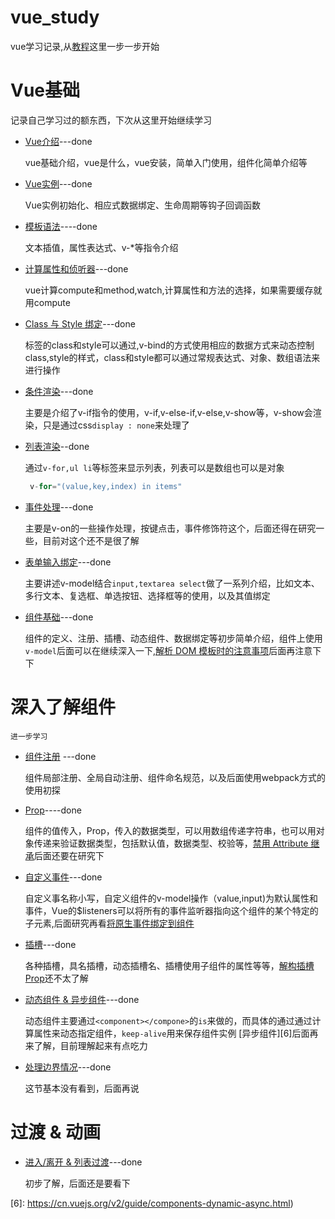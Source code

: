 # vue_study
vue学习记录,从[教程][1]这里一步一步开始

# Vue基础

记录自己学习过的额东西，下次从这里开始继续学习

* [Vue介绍](https://cn.vuejs.org/v2/guide/index.html)---done
	
	vue基础介绍，vue是什么，vue安装，简单入门使用，组件化简单介绍等
   
* [Vue实例](https://cn.vuejs.org/v2/guide/instance.html)---done
	
	Vue实例初始化、相应式数据绑定、生命周期等钩子回调函数
	
* [模板语法](https://cn.vuejs.org/v2/guide/syntax.html)----done
	
	文本插值，属性表达式、v-*等指令介绍
	
* [计算属性和侦听器](https://cn.vuejs.org/v2/guide/computed.html)---done
	
	vue计算compute和method,watch,计算属性和方法的选择，如果需要缓存就用compute
	
* [Class 与 Style 绑定](https://cn.vuejs.org/v2/guide/class-and-style.html)---done

	标签的class和style可以通过,v-bind的方式使用相应的数据方式来动态控制class,style的样式，class和style都可以通过常规表达式、对象、数组语法来进行操作
	
* [条件渲染](https://cn.vuejs.org/v2/guide/conditional.html)---done

	主要是介绍了v-if指令的使用，v-if,v-else-if,v-else,v-show等，v-show会渲染，只是通过css`display : none`来处理了
	
* [列表渲染](https://cn.vuejs.org/v2/guide/list.html)--done

	通过`v-for,ul li`等标签来显示列表，列表可以是数组也可以是对象
	```js
	 v-for="(value,key,index) in items"
	```
* [事件处理](https://cn.vuejs.org/v2/guide/events.html)---done
	
	主要是v-on的一些操作处理，按键点击，事件修饰符这个，后面还得在研究一些，目前对这个还不是很了解

* [表单输入绑定](https://cn.vuejs.org/v2/guide/forms.html)---done

	主要讲述v-model结合`input,textarea select`做了一系列介绍，比如文本、多行文本、复选框、单选按钮、选择框等的使用，以及其值绑定
	
* [组件基础](https://cn.vuejs.org/v2/guide/components.html)---done
   
   组件的定义、注册、插槽、动态组件、数据绑定等初步简单介绍，组件上使用`v-model`后面可以在继续深入一下,[解析 DOM 模板时的注意事项][2]后面再注意下下

# 深入了解组件

	进一步学习
	
* [组件注册](https://cn.vuejs.org/v2/guide/components-registration.html) ---done
	
	组件局部注册、全局自动注册、组件命名规范，以及后面使用webpack方式的使用初探
	
* [Prop](https://cn.vuejs.org/v2/guide/components-props.html)----done

	组件的值传入，Prop，传入的数据类型，可以用数组传递字符串，也可以用对象传递来验证数据类型，包括默认值，数据类型、校验等，[禁用 Attribute 继承][3]后面还要在研究下
	
* [自定义事件](https://cn.vuejs.org/v2/guide/components-custom-events.html)---done
	
	自定义事名称小写，自定义组件的v-model操作（value,input)为默认属性和事件，Vue的$listeners可以将所有的事件监听器指向这个组件的某个特定的子元素,后面研究再看[将原生事件绑定到组件][4]

* [插槽](https://cn.vuejs.org/v2/guide/components-slots.html)---done
  
  各种插槽，具名插槽，动态插槽名、插槽使用子组件的属性等等，[解构插槽 Prop]()还不太了解
  
* [动态组件 & 异步组件](https://cn.vuejs.org/v2/guide/components-dynamic-async.html)---done

	动态组件主要通过`<component></compone>`的`is`来做的，而具体的通过通过计算属性来动态指定组件，`keep-alive`用来保存组件实例
	[异步组件][6]后面再来了解，目前理解起来有点吃力
	
* [处理边界情况](https://cn.vuejs.org/v2/guide/components-edge-cases.html)---done
	
	这节基本没有看到，后面再说
	
	
# 过渡 & 动画

* [进入/离开 & 列表过渡](https://cn.vuejs.org/v2/guide/transitions.html)---done
 
	初步了解，后面还是要看下



[1]: https://cn.vuejs.org/v2/guide/
[2]: https://cn.vuejs.org/v2/guide/components.html#%E8%A7%A3%E6%9E%90-DOM-%E6%A8%A1%E6%9D%BF%E6%97%B6%E7%9A%84%E6%B3%A8%E6%84%8F%E4%BA%8B%E9%A1%B9
[3]: https://cn.vuejs.org/v2/guide/components-props.html#%E7%A6%81%E7%94%A8-Attribute-%E7%BB%A7%E6%89%BF
[4]: https://cn.vuejs.org/v2/guide/components-custom-events.html#%E5%B0%86%E5%8E%9F%E7%94%9F%E4%BA%8B%E4%BB%B6%E7%BB%91%E5%AE%9A%E5%88%B0%E7%BB%84%E4%BB%B6
[5]: https://cn.vuejs.org/v2/guide/components-slots.html#%E8%A7%A3%E6%9E%84%E6%8F%92%E6%A7%BD-Prop
[6]: https://cn.vuejs.org/v2/guide/components-dynamic-async.html)